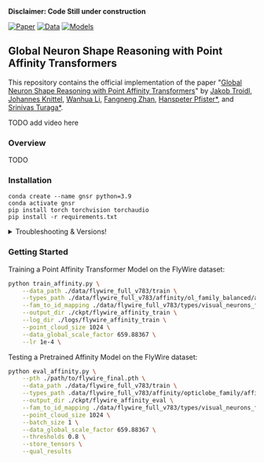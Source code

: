 
**Disclaimer: Code Still under construction**

[![Paper](https://img.shields.io/badge/paper-arxiv-blue.svg?colorB=4AC8F4)](https://www.biorxiv.org/content/10.1101/2024.11.24.625067v1)
[![Data](https://img.shields.io/badge/data-gdrive-red.svg?colorB=f25100)](https://drive.google.com/drive/folders/1vgPSYsqDJyhv1s9aD09GgXqAeGm0Rb1V?usp=sharing)
[![Models](https://img.shields.io/badge/models-gdrive-purple.svg?colorB=C46CFD)](https://drive.google.com/drive/folders/1vgPSYsqDJyhv1s9aD09GgXqAeGm0Rb1V?usp=sharing)

## Global Neuron Shape Reasoning with Point Affinity Transformers
This repository contains the official implementation of the paper "[Global Neuron Shape Reasoning with Point Affinity Transformers](https://www.biorxiv.org/content/10.1101/2024.11.24.625067v1)" by 
[Jakob Troidl](https://jakobtroidl.github.io/), 
[Johannes Knittel](https://www.knittel.ai/), 
[Wanhua Li](https://li-wanhua.github.io/), 
[Fangneng Zhan](https://fnzhan.com/), 
[Hanspeter Pfister*](https://vcg.seas.harvard.edu/people), 
and [Srinivas Turaga*](https://www.janelia.org/people/srinivas-turaga). 


TODO add video here

### Overview
TODO


### Installation
```
conda create --name gnsr python=3.9
conda activate gnsr
pip install torch torchvision torchaudio
pip install -r requirements.txt
```


<details>
  <summary>Troubleshooting & Versions!</summary>

  All code was tested using PyTorch version 2.1.0 and Cuda version 12.1. <br>
  ```
  pip install torch==2.1.0 torchvision==0.16.0 torchaudio==2.1.0 --index-url https://download.pytorch.org/whl/cu121
  ```
</details>


### Getting Started
Training a Point Affinity Transformer Model on the FlyWire dataset:

```bash
python train_affinity.py \
    --data_path ./data/flywire_full_v783/train \
    --types_path ./data/flywire_full_v783/affinity/ol_family_balanced/affinity_train.csv \
    --fam_to_id_mapping ./data/flywire_full_v783/types/visual_neurons_family_to_id.json \
    --output_dir ./ckpt/flywire_affinity_train \
    --log_dir ./logs/flywire_affinity_train \
    --point_cloud_size 1024 \
    --data_global_scale_factor 659.88367 \
    --lr 1e-4 \
```

Testing a Pretrained Affinity Model on the FlyWire dataset:

```bash
python eval_affinity.py \
    --pth ./path/to/flywire_final.pth \
    --data_path ./data/flywire_full_v783/train \
    --types_path .data/flywire_full_v783/affinity/opticlobe_family/affinity_test_paper.csv \
    --output_dir ./ckpt/flywire_affinity_eval \
    --fam_to_id_mapping ./data/flywire_full_v783/types/visual_neurons_family_to_id.json \
    --point_cloud_size 1024 \
    --batch_size 1 \
    --data_global_scale_factor 659.88367 \
    --thresholds 0.8 \
    --store_tensors \
    --qual_results
```
